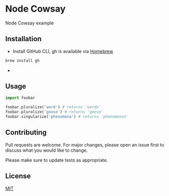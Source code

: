 
# Node Cowsay
Node Cowsay example

## Installation

- Install GitHub CLI, gh is available via [Homebrew](https://brew.sh/index_es)
```bash
brew install gh
```

-

## Usage

```python
import foobar

foobar.pluralize('word') # returns 'words'
foobar.pluralize('goose') # returns 'geese'
foobar.singularize('phenomena') # returns 'phenomenon'
```

## Contributing
Pull requests are welcome. For major changes, please open an issue first to discuss what you would like to change.

Please make sure to update tests as appropriate.

## License
[MIT](https://choosealicense.com/licenses/mit/) 
